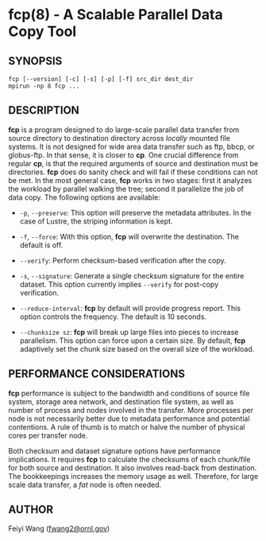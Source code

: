 fcp(8) - A Scalable Parallel Data Copy Tool
================================================================

## SYNOPSIS

    fcp [--version] [-c] [-s] [-p] [-f] src_dir dest_dir
    mpirun -np 8 fcp ...

## DESCRIPTION

**fcp** is a program designed to do large-scale parallel data transfer from
source directory to destination directory across _locally_ mounted file
systems. It is not designed for wide area data transfer such as ftp, bbcp, or
globus-ftp. In that sense, it is closer to **cp**. One crucial difference
from regular **cp**, is that the required arguments of source and destination
must be directories. **fcp** does do sanity check and will fail if these
conditions can not be met. In the most general case, **fcp** works in two stages:
first it analyzes the workload by parallel walking the tree; second it
parallelize the job of data copy. The following options are available:


* `-p`, `--preserve`:
  This option will preserve the metadata attributes. In the case of Lustre,
  the striping information is kept.

* `-f`, `--force`:
  With this option, **fcp** will overwrite the destination. The default is
  off.

* `--verify`:
  Perform checksum-based verification after the copy. 

* `-s`, `--signature`:
  Generate a single checksum signature for the entire dataset. This option currently 
  implies `--verify` for post-copy verification.

* `--reduce-interval`:
  **fcp** by default will provide progress report. This option controls the
  frequency. The default is 10 seconds.

* `--chunksize sz`:
  **fcp** will break up large files into pieces to increase parallelism. This
  option can force upon a certain size. By default, **fcp** adaptively set the
  chunk size based on the overall size of the workload.



## PERFORMANCE CONSIDERATIONS

**fcp** performance is subject to the bandwidth and conditions of source file
system, storage area network, and destination file system, as well as number
of process and nodes involved in the transfer. More processes per node is not
necessarily better due to metadata performance and potential contentions. A
rule of thumb is to match or halve the number of physical cores per transfer
node. 

Both checksum and dataset signature options have performance implications. It
requires **fcp** to calculate the checksums of each chunk/file for both source
and destination. It also involves read-back from destination. The bookkeepings
increases the memory usage as well. Therefore, for large scale data transfer,
a _fat_ node is often needed.


## AUTHOR

Feiyi Wang (fwang2@ornl.gov)




